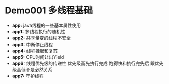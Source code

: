 Demo001 多线程基础
========

* **app:** java线程的一些基本属性使用
* **app1:** 多线程执行的随机性
* **app2:** 共享量变的线程不安全
* **app3:** 中断停止线程
* **app4:** 线程挂起和复苏
* **app5:** CPU时间让出Yield
* **app6:** 线程优先级的传递性 优先级高先执行完成 跑得快和执行完先后 跟优先级高低不是必然关系
* **app7:** 守护线程